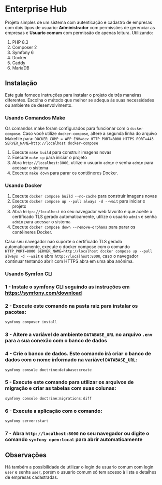 # Enterprise Hub

Projeto simples de um sistema com autenticação e cadastro de empresas com dois tipos de usuario: **Administrador** com permissões de gerenciar as empresas e **Usuario comum** com permissão de apenas leitura. Utilizando:
1. PHP 8.3
1. Composer 2
1. Symfony 6
1. Docker
1. Caddy
1. MariaDB

## Instalação

Este guia fornece instruções para instalar o projeto de três maneiras diferentes. Escolha o método que melhor se adequa às suas necessidades ou ambiente de desenvolvimento.

### Usando Comandos Make

Os comandos make foram configurados para funcionar com o `docker compose`. Caso você utilize `docker-compose`, altere a segunda linha do arquivo Makefile para: `DOCKER_COMP = APP_ENV=dev HTTP_PORT=8000 HTTPS_PORT=443 SERVER_NAME=http://localhost docker-compose` 
1. Execute `make build` para construir imagens novas
1. Execute `make up` para iniciar o projeto
1. Abra `http://localhost:8000`, utilize o usuario `admin` e senha `admin` para acessar o sistema
1. Execute `make down` para parar os contêineres Docker.

### Usando Docker

1. Execute `docker compose build --no-cache` para construir imagens novas
1. Execute `docker compose up --pull always -d --wait` para iniciar o projeto
1. Abra `https://localhost` no seu navegador web favorito e que aceite o certificado TLS gerado automaticamente, utilize o usuario `admin` e senha `admin` para acessar o sistema
1. Execute `docker compose down --remove-orphans` para parar os contêineres Docker.

Caso seu navegador nao suporte o certificado TLS gerado automaticamente, execute o docker compose com o comando `HTTP_PORT=8000 SERVER_NAME=http://localhost docker compose up --pull always -d --wait` e abra `http://localhost:8000`,  caso o navegador continuar tentando abrir com HTTPS abra em uma aba anônima.

### Usando Symfon CLI
### 1 - Instale o symfony CLI seguindo as instruções em https://symfony.com/download

### 2 - Execute este comando na pasta raiz para instalar os pacotes:
```bash
symfony composer install
```
### 3 - Altere a variável de ambiente `DATABASE_URL` no arquivo `.env` para a sua conexão com o banco de dados

### 4 -  Crie o banco de dados. Este comando irá criar o banco de dados com o nome informado na variável `DATABASE_URL`:
```bash
symfony console doctrine:database:create
```

### 5 - Execute este comando para utilizar os arquivos de migração e criar as tabelas com suas colunas:
```bash
symfony console doctrine:migrations:diff
```

### 6 - Execute a aplicação com o comando:
```bash
symfony server:start 
```
### 7 - Abra `http://localhost:8000` no seu navegador ou digite o comando `symfony open:local` para abrir automaticamente

## Observações
Há também a possibilidade de utilizar o login de usuario comum com login `user` e senha `user`, porém o usuario comum só tem acesso à lista e detalhes de empresas cadastradas.

